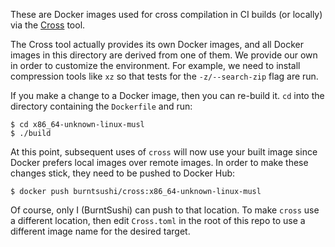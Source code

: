 These are Docker images used for cross compilation in CI builds (or locally)
via the [Cross](https://github.com/rust-embedded/cross) tool.

The Cross tool actually provides its own Docker images, and all Docker images
in this directory are derived from one of them. We provide our own in order to
customize the environment. For example, we need to install compression tools
like `xz` so that tests for the `-z/--search-zip` flag are run.

If you make a change to a Docker image, then you can re-build it. `cd` into the
directory containing the `Dockerfile` and run:

    $ cd x86_64-unknown-linux-musl
    $ ./build

At this point, subsequent uses of `cross` will now use your built image since
Docker prefers local images over remote images. In order to make these changes
stick, they need to be pushed to Docker Hub:

    $ docker push burntsushi/cross:x86_64-unknown-linux-musl

Of course, only I (BurntSushi) can push to that location. To make `cross` use
a different location, then edit `Cross.toml` in the root of this repo to use
a different image name for the desired target.
